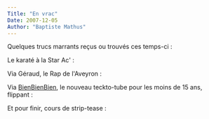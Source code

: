 ```yaml
---
Title: "En vrac"
Date: 2007-12-05
Author: "Baptiste Mathus"
---
```




Quelques trucs marrants reçus ou trouvés ces temps-ci :

Le karaté à la Star Ac' :

Via Géraud, le Rap de l'Aveyron :

Via
[BienBienBien](http://bienbienbien.net/2007/12/04/la-vie-a-200-a-lheure-sur-ordinateur/),
le nouveau teckto-tube pour les moins de 15 ans, flippant :

Et pour finir, cours de strip-tease :

